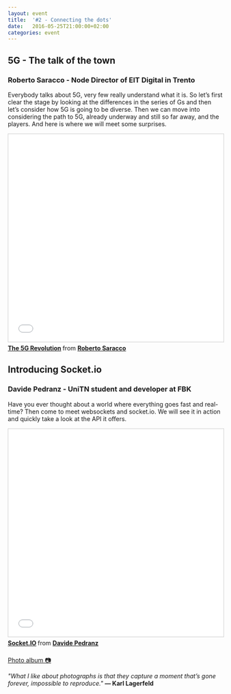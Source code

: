 ```yaml
---
layout: event
title:  '#2 - Connecting the dots'
date:   2016-05-25T21:00:00+02:00
categories: event
---
```


## 5G - The talk of the town
### Roberto Saracco - Node Director of EIT Digital in Trento

Everybody talks about 5G, very few really understand what it is. So let’s first clear the stage by looking at the differences in the series of Gs and then let’s consider how 5G is going to be diverse. Then we can move into considering the path to 5G, already underway and still so far away, and the players. And here is where we will meet some surprises.

<iframe src="//www.slideshare.net/slideshow/embed_code/key/5Hw8HeuiOF9KmH" width="595" height="485" frameborder="0" marginwidth="0" marginheight="0" scrolling="no" style="border:1px solid #CCC; border-width:1px; margin-bottom:5px; max-width: 100%;" allowfullscreen>
</iframe>
<div style="margin-bottom:5px">
<strong>
<a href="//www.slideshare.net/franzonadiman/the-5g-revolution-by-r-saracco-eit-digital-italy" title="The 5G Revolution" target="_blank">The 5G Revolution</a>
</strong> from <strong><a target="_blank" href="//www.linkedin.com/in/saracco-roberto-8283765">Roberto Saracco</a></strong>
</div>

## Introducing Socket.io
### Davide Pedranz - UniTN student and developer at FBK

Have you ever thought about a world where everything goes fast and real-time? Then come to meet websockets and socket.io. We will see it in action and quickly take a look at the API it offers.

<iframe src="//www.slideshare.net/slideshow/embed_code/key/GED8oSDzTJM2ED" width="595" height="485" frameborder="0" marginwidth="0" marginheight="0" scrolling="no" style="border:1px solid #CCC; border-width:1px; margin-bottom:5px; max-width: 100%;" allowfullscreen>
</iframe>
<div style="margin-bottom:5px">
<strong>
<a href="//www.slideshare.net/DavidePedranz/socketio-64052375" title="Socket.IO" target="_blank">Socket.IO</a>
</strong> from <strong><a href="//davidepedranz.github.io" target="_blank">Davide Pedranz</a></strong>
</div>
<br>
<section class ="center">
<a id="fb_photo_album" class="btn-facebook" target="_blank" href="//www.facebook.com/media/set/?set=a.504342776430349.1073741830.476076519256975&type=1&l=4830c83ddd">Photo album &#128247;</a>

*"What I like about photographs is that they capture a moment that’s gone forever, impossible to reproduce."*
**― Karl Lagerfeld**
</section>
